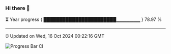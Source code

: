 ### Hi there 👋

⏳ Year progress { ███████████████████████▁▁▁▁▁▁▁ } 78.97 %

---

⏰ Updated on Wed, 16 Oct 2024 00:22:16 GMT

![Progress Bar CI](https://github.com/liununu/liununu/workflows/Progress%20Bar%20CI/badge.svg)
